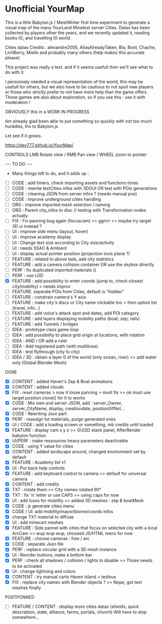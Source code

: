 # Unofficial YourMap

This is a little Babylon.js / MeshWriter first time experiment to generate a visual map of the many YourLand Minetest server Cities.
Datas has been collected by players other the years, and we recently updated it, reading books IG, and travelling IG world.

Cities datas Credits : alexandre2005, AliasAlreadyTaken, Bla, Boot, Chache, LichBerry, Mielle and probably many others (help makes this accurate please)

This project was really a test, and if it seems usefull then we'll see what to do with it.

I personnaly needed a visual representation of the world, this may be usefull for others, but we also have to be cautious to not spoil new players or those who strictly prefer to not have more help than the game offers.
Those games are also about exploration, so if you use this : use it with moderation !

OBVIOUSLY this in a WORK IN PROGRESS

Am already glad been able to put something so quickly with not too much hurddles, thx to Babylon.js

Let see if it grows.

https://dev777.github.io/YourMap/

CONTROLS
LMB Rotate view / RMB Pan view / WHEEL zoom to pointer

--- TO DO ---
* Many things left to do, and it adds up :
- [ ] CODE : add timers, check importing assets and functions times
- [ ] CODE : rewrite textCities infos with 3DGUI OR test with POIs generations
- [ ] CODE : cleaning JSON from server infos ? (needs manual pos)
- [ ] CODE : improve underground cities handling
- [ ] ORG : improve imported mesh selection / naming
- [ ] ORG : Parent city_infos to disc // testing with Transformation nodes actually
- [ ] FIX : Fix panning bug again (focuscam) >> ggrrrr >> maybe try target 3D ui instead ?
- [ ] UI : improve side menu (layout, hover)
- [ ] UI : improve academy display
- [ ] UI : Change text size according to City size/activity
- [ ] UI : needs SSAO & Ambient
- [ ] UI : display actual pointer position (projection invis plane ?)
- [ ] FEATURE : related to above task, add city statistics
- [ ] FEATURE : add a camera collision container OR use the skybox directly
- [ ] PERF : fix duplicated imported materials ()
- [ ] PERF : use LOD
- [x] FEATURE : add possibility to enter coords (jump to, check closest city/mobility) > needs improv
- [ ] FEATURE: seperate POIs from Cities, default is "hidden"
- [ ] FEATURE : constrain camera's Y axis
- [ ] FEATURE : make city's discs or City name clickable too > then option list (travel, info...)
- [ ] FEATURE : add voice's attack spot and dates, add POI category
- [ ] FEATURE : add layers displaying mobility paths (boat; zep; rails)
- [ ] FEATURE : add Tunnels / bridges
- [ ] IDEA : prototype class game loop
- [ ] IDEA : add possibility to place grid origin at locations, with rotation
- [ ] IDEA : AND / OR add a ruler
- [ ] IDEA : Add registered path (with multilines)
- [ ] IDEA : test flythrough (city to city)
- [ ] IDEA / 3D : obtain a layer 0 of the world (only ocean, river) >> add water only (Global Blender Mesh)

DONE
- [x] CONTENT : added Haven's Zep & Boat animations
- [x] CONTENT : added clouds
- [x] FIX : reset cameras > now it loose panning > must fix >> ok must use target.position.clone() for it to works
- [x] CODE : Mix own and server JSON, add : server_Owner, server_CityName, display, creationdate, position0ifNot...
- [x] CODE : Rewriting Json part
- [x] PERF : reassign txt materials, purge generated ones
- [x] UI / CODE : add a loading screen or something, mb credits until loaded
- [x] FEATURE : display cam x y z >> GUI2D stack panel, AfterRender babylon function
- [x] UI/PERF : make ressources heavy parameters deactivable
- [x] CODE : using Y value for cities
- [x] CONTENT : added landscape around, changed environment set by default
- [x] FEATURE : Academy list v1
- [x] UI : Put back help controls
- [x] FEATURE : add keyboard control to camera >> default for universal camera
- [x] CONTENT : add credits
- [x] TXT : rotate them >> City names rotated 90°
- [x] TXT : fix 'n' letter or use CAPS >> using caps for now
- [x] UI : add icons for mobility >> added 3D meshes : zep & boatMesh
- [x] CODE : js generate cities menu
- [x] CODE / UI: add mobility/mayor/biome/coords infos
- [x] change TXT material to diffuse
- [x] UI : add minecart meshes
- [x] FEATURE : Side pannel with cities that focus on selected city with a local ArcCam >> wup wup wup, choosed JS/HTML menu for now
- [x] FEATURE : choose cameras : free / arc
- [x] CODE : separate Json file
- [x] PERF : replace circular grid with a 3D mesh instance
- [x] UI : Reorder buttons, make a bottom bar
- [x] PERF : check all shadows / collision / lights to disable  >> Those needs to be activated
- [x] UI : change lightning and colors
- [x] CONTENT : try manual carto Haven Island > tedious
- [x] FIX : replace city names with Blender objects ? >> Nope, got text meshes finally

POSTPONNED
- [ ] FEATURE / CONTENT : display more cities datas (shields, quick description, state, alliance, farms, portals, church)
Will have to stop somewhere...
